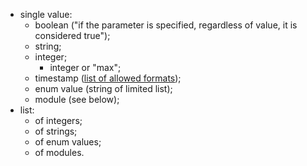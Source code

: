 
* single value:
  * boolean ("if the parameter is specified, regardless of value, it is considered true");
  * string;
  * integer;
    * integer or "max";
  * timestamp ([list of allowed formats](https://www.mediawiki.org/w/api.php?action=help&modules=main#main.2Fdatatypes));
  * enum value (string of limited list);
  * module (see below);
* list:
  * of integers;
  * of strings;
  * of enum values;
  * of modules.
